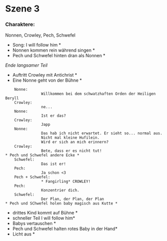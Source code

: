 # Szene 3

### Charaktere:
Nonnen, Crowley, Pech, Schwefel

* Song: I will follow him * 
* Nonnen kommen rein während singen * 
* Pech und Schwefel hinten dran als Nonnen * 

*Ende langsamer Teil*
* Auftritt Crowley mit Antichrist * 
* Eine Nonne geht von der Bühne * 
```
    Nonne:
                Willkommen bei dem schwatzhaften Orden der Heiligen Beryll
    Crowley:
                ne...
    Nonne:
                Ist er das?
    Crowley:
                Japp
    Nonne:
                Das hab ich nicht erwartet. Er sieht so... normal aus.
                Nicht mal kleine Hufilein.
                Wird er sich an mich erinnern?
    Crowley:
                Bete, dass er es nicht tut!
* Pech und Schwefel andere Ecke * 
    Schwefel:
                Das ist er!
    Pech:
                Ja schon <3
    Pech + Schwefel:
                * Fangirling* CROWLEY!
    Pech:
                Konzentrier dich.
    Schwefel:
                Der Plan, der Plan, der Plan
* Pech und SChwefel holen baby magisch aus Kutte *
```
* drittes Kind kommt auf Bühne * 
* schneller Teil I will follow him*
* Babys vertauschen *
* Pech und Schwefel halten rotes Baby in der Hand*
* Licht aus *
                  
